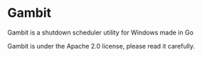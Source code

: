 # Gambit
Gambit is a shutdown scheduler utility for Windows made in Go

Gambit is under the Apache 2.0 license, please read it carefully.
